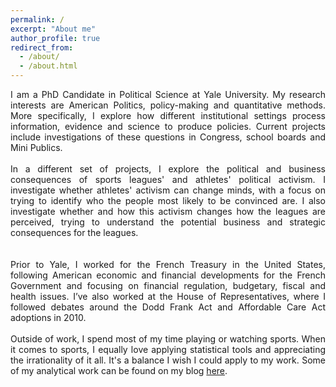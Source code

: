```yaml
---
permalink: /
excerpt: "About me"
author_profile: true
redirect_from: 
  - /about/
  - /about.html
---
```


<div style="text-align: justify">  

I am a PhD Candidate in Political Science at Yale University. My research interests are American Politics, policy-making and quantitative methods. More specifically, I explore how different institutional settings process information, evidence and science to produce policies. Current projects include investigations of these questions in Congress, school boards and Mini Publics. 
<br>
<br>
In a different set of projects, I explore the political and business consequences of sports leagues' and athletes' political activism. I investigate whether athletes' activism can change minds, with a focus on trying to identify who the people most likely to be convinced are. I also investigate whether and how this activism changes how the leagues are perceived, trying to understand the potential business and strategic consequences for the leagues.  
<br>
<br>
Prior to Yale, I worked for the French Treasury in the United States, following American economic and financial developments for the French Government and focusing on financial regulation, budgetary, fiscal and health issues. I’ve also worked at the House of Representatives, where I followed debates around the Dodd Frank Act and Affordable Care Act adoptions in 2010.
<br>
<br>
Outside of work, I spend most of my time playing or watching sports. When it comes to sports, I equally love applying statistical tools and appreciating the irrationality of it all. It's a balance I wish I could apply to my work. Some of my analytical work can be found on my blog <a href="https://angeledelevoye.wixsite.com/sips">here</a>.

</div>


